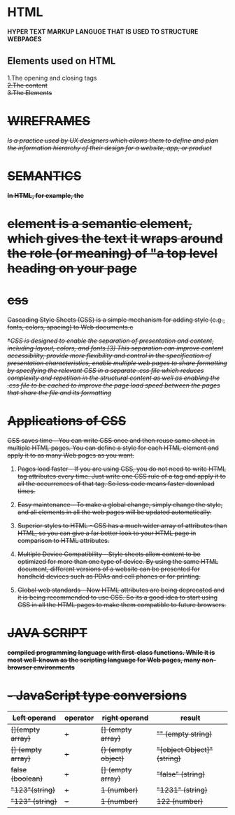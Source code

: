 
# HTML
**HYPER TEXT MARKUP LANGUGE THAT IS USED TO STRUCTURE WEBPAGES**
## Elements used on **HTML**
1.The opening and closing tags <s>  
2.The content  
3.The Elements  

# WIREFRAMES 
*Is a practice used by UX designers which allows them to define and plan the information hierarchy of their design for a website, app, or product*

# SEMANTICS 
**In HTML, for example, the <h1> element is a semantic element, which gives the text it wraps around the role (or meaning) of "a top level heading on your page**


# css

~~Cascading Style Sheets (CSS) is a simple mechanism for adding style (e.g., fonts, colors, spacing) to Web documents.e~~ 

**CSS is designed to enable the separation of presentation and content, including layout, colors, and fonts.[3] This separation can improve content accessibility, provide more flexibility and control in the specification of presentation characteristics, enable multiple web pages to share formatting by specifying the relevant CSS in a separate .css file which reduces complexity and repetition in the structural content as well as enabling the .css file to be cached to improve the page load speed between the pages that share the file and its formatting*

# Applications of CSS
CSS saves time - You can write CSS once and then reuse same sheet in multiple HTML pages. You can define a style for each HTML element and apply it to as many Web pages as you want.

1. Pages load faster - If you are using CSS, you do not need to write HTML tag attributes every time. Just write one CSS rule of a tag and apply it to all the occurrences of that tag. So less code means faster download times.

2. Easy maintenance - To make a global change, simply change the style, and all elements in all the web pages will be updated automatically.

3. Superior styles to HTML - CSS has a much wider array of attributes than HTML, so you can give a far better look to your HTML page in comparison to HTML attributes.

4. Multiple Device Compatibility - Style sheets allow content to be optimized for more than one type of device. By using the same HTML document, different versions of a website can be presented for handheld devices such as PDAs and cell phones or for printing.

5. Global web standards - Now HTML attributes are being deprecated and it is being recommended to use CSS. So its a good idea to start using CSS in all the HTML pages to make them compatible to future browsers.

# JAVA SCRIPT
**compiled programming language with first-class functions. While it is most well-known as the scripting language for Web pages, many non-browser environments**

# - JavaScript type conversions

|Left operand  |operator |right operand |result|
---------------|---------|--------------|------|
|[](empty array)|  +      |[] (empty array)|"" (empty string)
|[] (empty array)|+      |{} (empty object)	|"[object Object]" (string)
|false (boolean)	|+      |[] (empty array)	|"false" (string)
|"123"(string)	|+        |1 (number)	      |"1231" (string)
|"123" (string)	|-        |1 (number)	|122 (number)

